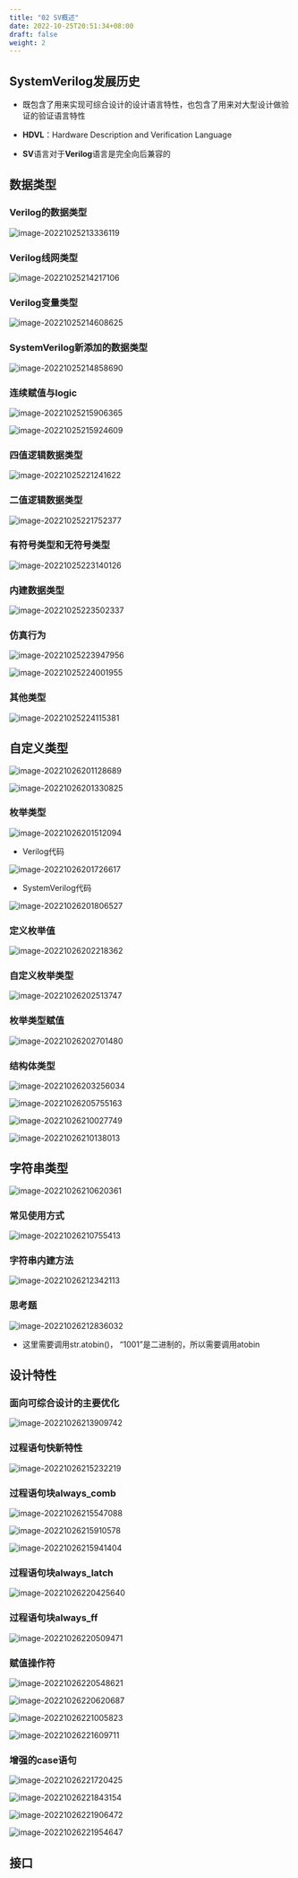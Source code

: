 ```yaml
---
title: "02 SV概述"
date: 2022-10-25T20:51:34+08:00
draft: false
weight: 2
---
```


## **SystemVerilog**发展历史

- 既包含了用来实现可综合设计的设计语言特性，也包含了用来对大型设计做验证的验证语言特性
- **HDVL**：Hardware Description and Verification Language

- **SV**语言对于**Verilog**语言是完全向后兼容的

## 数据类型

### Verilog的数据类型

 ![image-20221025213336119](https://nas.znmlr.cn:15900/markdown/2022/10/image-20221025213336119.png)

### Verilog线网类型

 ![image-20221025214217106](https://nas.znmlr.cn:15900/markdown/2022/10/image-20221025214217106.png)

### Verilog变量类型

 ![image-20221025214608625](https://nas.znmlr.cn:15900/markdown/2022/10/image-20221025214608625.png)

### SystemVerilog新添加的数据类型

 ![image-20221025214858690](https://nas.znmlr.cn:15900/markdown/2022/10/image-20221025214858690.png)

### 连续赋值与logic

 ![image-20221025215906365](https://nas.znmlr.cn:15900/markdown/2022/10/image-20221025215906365.png)

 ![image-20221025215924609](https://nas.znmlr.cn:15900/markdown/2022/10/image-20221025215924609.png)

### 四值逻辑数据类型

 ![image-20221025221241622](https://nas.znmlr.cn:15900/markdown/2022/10/image-20221025221241622.png)

### 二值逻辑数据类型

 ![image-20221025221752377](https://nas.znmlr.cn:15900/markdown/2022/10/image-20221025221752377.png)

### 有符号类型和无符号类型

 ![image-20221025223140126](https://nas.znmlr.cn:15900/markdown/2022/10/image-20221025223140126.png)

### 内建数据类型

 ![image-20221025223502337](https://nas.znmlr.cn:15900/markdown/2022/10/image-20221025223502337.png)

### 仿真行为

 ![image-20221025223947956](https://nas.znmlr.cn:15900/markdown/2022/10/image-20221025223947956.png)

 ![image-20221025224001955](https://nas.znmlr.cn:15900/markdown/2022/10/image-20221025224001955.png)

### 其他类型

 ![image-20221025224115381](https://nas.znmlr.cn:15900/markdown/2022/10/image-20221025224115381.png)

## 自定义类型

 ![image-20221026201128689](https://nas.znmlr.cn:15900/markdown/2022/10/image-20221026201128689.png)

 ![image-20221026201330825](https://nas.znmlr.cn:15900/markdown/2022/10/image-20221026201330825.png)

### 枚举类型

 ![image-20221026201512094](https://nas.znmlr.cn:15900/markdown/2022/10/image-20221026201512094.png)

- Verilog代码

 ![image-20221026201726617](https://nas.znmlr.cn:15900/markdown/2022/10/image-20221026201726617.png)

- SystemVerilog代码

 ![image-20221026201806527](https://nas.znmlr.cn:15900/markdown/2022/10/image-20221026201806527.png)

### 定义枚举值

 ![image-20221026202218362](https://nas.znmlr.cn:15900/markdown/2022/10/image-20221026202218362.png)

### 自定义枚举类型

 ![image-20221026202513747](https://nas.znmlr.cn:15900/markdown/2022/10/image-20221026202513747.png)

### 枚举类型赋值

 ![image-20221026202701480](https://nas.znmlr.cn:15900/markdown/2022/10/image-20221026202701480.png)

### 结构体类型

 ![image-20221026203256034](https://nas.znmlr.cn:15900/markdown/2022/10/image-20221026203256034.png)

 ![image-20221026205755163](https://nas.znmlr.cn:15900/markdown/2022/10/image-20221026205755163.png)

 ![image-20221026210027749](https://nas.znmlr.cn:15900/markdown/2022/10/image-20221026210027749.png)

 ![image-20221026210138013](https://nas.znmlr.cn:15900/markdown/2022/10/image-20221026210138013.png)

## 字符串类型

 ![image-20221026210620361](https://nas.znmlr.cn:15900/markdown/2022/10/image-20221026210620361.png)

### 常见使用方式

 ![image-20221026210755413](https://nas.znmlr.cn:15900/markdown/2022/10/image-20221026210755413.png)

### 字符串内建方法

 ![image-20221026212342113](https://nas.znmlr.cn:15900/markdown/2022/10/image-20221026212342113.png)

### 思考题

 ![image-20221026212836032](https://nas.znmlr.cn:15900/markdown/2022/10/image-20221026212836032.png)

- 这里需要调用str.atobin()， “1001”是二进制的，所以需要调用atobin

## 设计特性

### 面向可综合设计的主要优化

 ![image-20221026213909742](https://nas.znmlr.cn:15900/markdown/2022/10/image-20221026213909742.png)

### 过程语句快新特性

 ![image-20221026215232219](https://nas.znmlr.cn:15900/markdown/2022/10/image-20221026215232219.png)

### 过程语句块always_comb

 ![image-20221026215547088](https://nas.znmlr.cn:15900/markdown/2022/10/image-20221026215547088.png)

 ![image-20221026215910578](https://nas.znmlr.cn:15900/markdown/2022/10/image-20221026215910578.png)

 ![image-20221026215941404](https://nas.znmlr.cn:15900/markdown/2022/10/image-20221026215941404.png)

### 过程语句块always_latch

 ![image-20221026220425640](https://nas.znmlr.cn:15900/markdown/2022/10/image-20221026220425640.png)

### 过程语句块always_ff

 ![image-20221026220509471](https://nas.znmlr.cn:15900/markdown/2022/10/image-20221026220509471.png)

### 赋值操作符

 ![image-20221026220548621](https://nas.znmlr.cn:15900/markdown/2022/10/image-20221026220548621.png)

 ![image-20221026220620687](https://nas.znmlr.cn:15900/markdown/2022/10/image-20221026220620687.png)

 ![image-20221026221005823](https://nas.znmlr.cn:15900/markdown/2022/10/image-20221026221005823.png)

 ![image-20221026221609711](https://nas.znmlr.cn:15900/markdown/2022/10/image-20221026221609711.png)

### 增强的case语句

 ![image-20221026221720425](https://nas.znmlr.cn:15900/markdown/2022/10/image-20221026221720425.png)

 ![image-20221026221843154](https://nas.znmlr.cn:15900/markdown/2022/10/image-20221026221843154.png)

 ![image-20221026221906472](https://nas.znmlr.cn:15900/markdown/2022/10/image-20221026221906472.png)

 ![image-20221026221954647](https://nas.znmlr.cn:15900/markdown/2022/10/image-20221026221954647.png)

## 接口


